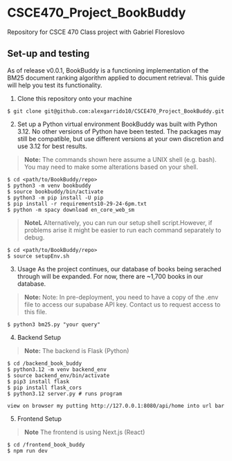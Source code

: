 # CSCE470_Project_BookBuddy
Repository for CSCE 470 Class project with Gabriel Floreslovo

## Set-up and testing
As of release v0.0.1, BookBuddy is a functioning implementation of the BM25 document ranking algorithm applied to document retrieval. This guide will help you test its functionality. 

1. Clone this repository onto your machine
```console
$ git clone git@github.com:alexgarrido10/CSCE470_Project_BookBuddy.git
```

2. Set up a Python virtual environment
BookBuddy was built with Python 3.12. No other versions of Python have been tested. The packages may still be compatible, but use different versions at your own discretion and use 3.12 for best results.
> **Note:** The commands shown here assume a UNIX shell (e.g. bash). You may need to make some alterations based on your shell.
```console
$ cd <path/to/BookBuddy/repo>
$ python3 -m venv bookbuddy
$ source bookbuddy/bin/activate
$ python3 -m pip install -U pip
$ pip install -r requirements10-29-24-6pm.txt
$ python -m spacy download en_core_web_sm
```
> **NoteL** 
Alternatively, you can run our setup shell script.However, if problems arise it might be easier to run each command separately to debug.
```console
$ cd <path/to/BookBuddy/repo>
$ source setupEnv.sh
```

3. Usage
As the project continues, our database of books being serached through will be expanded. For now, there are ~1,700 books in our database. 
> **Note:** Note: In pre-deployment, you need to have a copy of the .env file to access our supabase API key. Contact us to request access to this file.
```console
$ python3 bm25.py "your query"
```

4. Backend Setup
> **Note:** The backend is Flask (Python)
```console
$ cd /backend_book_buddy
$ python3.12 -m venv backend_env
$ source backend_env/bin/activate
$ pip3 install flask
$ pip install flask_cors
$ python3.12 server.py # runs program

view on browser my putting http://127.0.0.1:8080/api/home into url bar
```
5. Frontend Setup
> **Note** The frontend is using Next.js (React)
```console
$ cd /frontend_book_buddy
$ npm run dev
